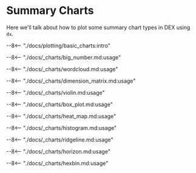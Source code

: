 # Summary Charts

Here we'll talk about how to plot some summary chart types in DEX using `dx`.

--8<-- "./docs/plotting/basic_charts:intro"

--8<-- "./docs/_charts/big_number.md:usage"

--8<-- "./docs/_charts/wordcloud.md:usage"

--8<-- "./docs/_charts/dimension_matrix.md:usage"

--8<-- "./docs/_charts/violin.md:usage"

--8<-- "./docs/_charts/box_plot.md:usage"

--8<-- "./docs/_charts/heat_map.md:usage"

--8<-- "./docs/_charts/histogram.md:usage"

--8<-- "./docs/_charts/ridgeline.md:usage"

--8<-- "./docs/_charts/horizon.md:usage"

--8<-- "./docs/_charts/hexbin.md:usage"